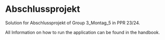 # Abschlussprojekt

Solution for Abschlussprojekt of Group 3_Montag_5 in PPR 23/24.

All Information on how to run the application can be found in the handbook.